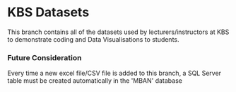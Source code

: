 # KBS Datasets

This branch contains all of the datasets used by lecturers/instructors at KBS to demonstrate coding and Data Visualisations to students. 

### Future Consideration
Every time a new excel file/CSV file is added to this branch, a SQL Server table must be created automatically in the 'MBAN' database
